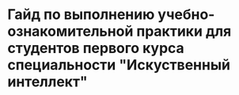 # Гайд по выполнению учебно-ознакомительной практики для студентов первого курса специальности "Искуственный интеллект"
